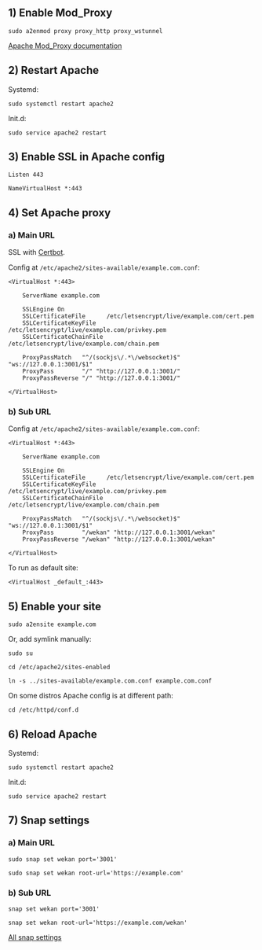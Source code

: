 ## 1) Enable Mod_Proxy

```
sudo a2enmod proxy proxy_http proxy_wstunnel
```

[Apache Mod_Proxy documentation](http://httpd.apache.org/docs/current/mod/mod_proxy.html)

## 2) Restart Apache

Systemd:
```
sudo systemctl restart apache2
```
Init.d:
```
sudo service apache2 restart
```

## 3) Enable SSL in Apache config
```
Listen 443

NameVirtualHost *:443
```
## 4) Set Apache proxy

### a) Main URL

SSL with [Certbot](https://certbot.eff.org).

Config at `/etc/apache2/sites-available/example.com.conf`:

```ApacheConf
<VirtualHost *:443>

    ServerName example.com

    SSLEngine On
    SSLCertificateFile      /etc/letsencrypt/live/example.com/cert.pem
    SSLCertificateKeyFile   /etc/letsencrypt/live/example.com/privkey.pem
    SSLCertificateChainFile /etc/letsencrypt/live/example.com/chain.pem

    ProxyPassMatch   "^/(sockjs\/.*\/websocket)$" "ws://127.0.0.1:3001/$1"
    ProxyPass        "/" "http://127.0.0.1:3001/"
    ProxyPassReverse "/" "http://127.0.0.1:3001/"

</VirtualHost>
```

### b) Sub URL

Config at `/etc/apache2/sites-available/example.com.conf`:

```ApacheConf
<VirtualHost *:443>

    ServerName example.com

    SSLEngine On
    SSLCertificateFile      /etc/letsencrypt/live/example.com/cert.pem
    SSLCertificateKeyFile   /etc/letsencrypt/live/example.com/privkey.pem
    SSLCertificateChainFile /etc/letsencrypt/live/example.com/chain.pem

    ProxyPassMatch   "^/(sockjs\/.*\/websocket)$" "ws://127.0.0.1:3001/$1"                                                                                                                           
    ProxyPass        "/wekan" "http://127.0.0.1:3001/wekan"                                                                                                                                    
    ProxyPassReverse "/wekan" "http://127.0.0.1:3001/wekan"

</VirtualHost>
```
To run as default site:
```ApacheConf
<VirtualHost _default_:443>
```

## 5) Enable your site

```
sudo a2ensite example.com
```
Or, add symlink manually:
```
sudo su

cd /etc/apache2/sites-enabled

ln -s ../sites-available/example.com.conf example.com.conf
```
On some distros Apache config is at different path:
```
cd /etc/httpd/conf.d
```

## 6) Reload Apache

Systemd:
```
sudo systemctl restart apache2
```
Init.d:
```
sudo service apache2 restart
```

## 7) Snap settings

### a) Main URL
```
sudo snap set wekan port='3001'

sudo snap set wekan root-url='https://example.com'
```
### b) Sub URL
```
snap set wekan port='3001'

snap set wekan root-url='https://example.com/wekan'
```

[All snap settings](https://github.com/wekan/wekan-snap/wiki/Supported-settings-keys)